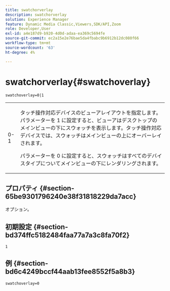 ```yaml
---
title: swatchorverlay
description: swatchorverlay
solution: Experience Manager
feature: Dynamic Media Classic,Viewers,SDK/API,Zoom
role: Developer,User
exl-id: a4e187d9-b920-4d0d-adaa-ea369c5694fe
source-git-commit: ec2a15e2e76bae5da4fbabc9b6912b12dc080f66
workflow-type: tm+mt
source-wordcount: '63'
ht-degree: 4%

---
```


# swatchorverlay{#swatchoverlay}

`swatchoverlay=0|1`

<table id="table_9B98C97485DD4DEB8A6ECBCE8DF6B886"> 
 <tbody> 
  <tr> 
   <td colname="col1"> <p> <span class="codeph"> 0-1 </span> </p> </td> 
   <td colname="col2"> <p>タッチ操作対応デバイスのビューアレイアウトを指定します。 パラメーターを <span class="codeph">1</span> に設定すると、ビューアはデスクトップのメインビューの下にスウォッチを表示します。タッチ操作対応デバイスでは、スウォッチはメインビューの上にオーバーレイされます。 </p> <p>パラメーターを <span class="codeph">0 </span> に設定すると、スウォッチはすべてのデバイスタイプについてメインビューの下にレンダリングされます。 </p> </td> 
  </tr> 
 </tbody> 
</table>

## プロパティ {#section-65be9301796240e38f31818229da7acc}

オプション。

## 初期設定 {#section-bd374ffc5182484faa77a7a3c8fa70f2}

`1`

## 例 {#section-bd6c4249bccf44aab13fee8552f5a8b3}

`swatchoverlay=0`
